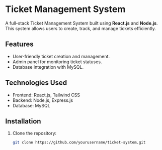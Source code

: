 # Ticket Management System

A full-stack Ticket Management System built using **React.js** and **Node.js**. This system allows users to create, track, and manage tickets efficiently.

## Features
- User-friendly ticket creation and management.
- Admin panel for monitoring ticket statuses.
- Database integration with MySQL.

## Technologies Used
- Frontend: React.js, Tailwind CSS
- Backend: Node.js, Express.js
- Database: MySQL

## Installation
1. Clone the repository:
   ```bash
   git clone https://github.com/yourusername/ticket-system.git
